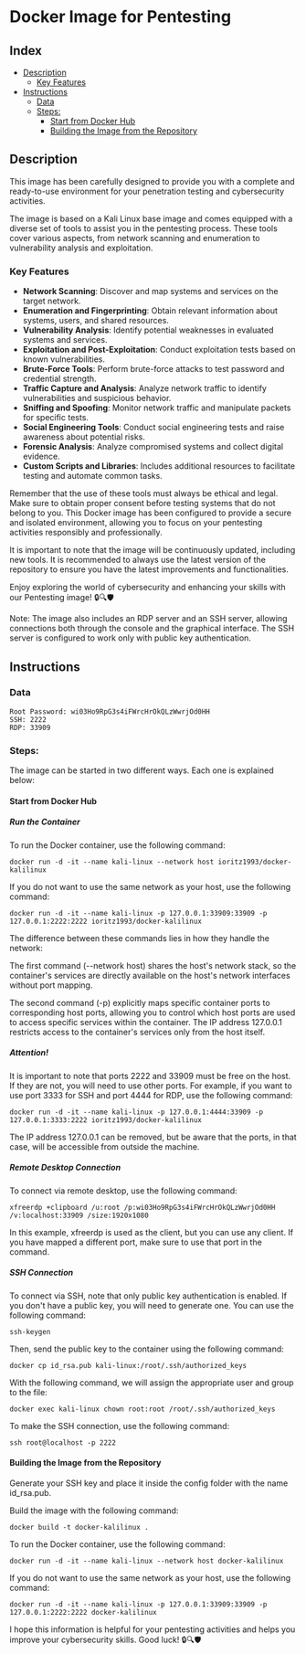 # Docker Image for Pentesting

<!-- index-start -->
## Index

- [Description](#description)
  - [Key Features](#key-features)
- [Instructions](#instructions)
  - [Data](#data)
  - [Steps:](#steps)
    - [Start from Docker Hub](#start-from-docker-hub)
    - [Building the Image from the Repository](#building-the-image-from-the-repository)
<!-- index-end -->

## Description
This image has been carefully designed to provide you with a complete and ready-to-use environment for your penetration testing and cybersecurity activities.

The image is based on a Kali Linux base image and comes equipped with a diverse set of tools to assist you in the pentesting process. These tools cover various aspects, from network scanning and enumeration to vulnerability analysis and exploitation.

### Key Features
- **Network Scanning**: Discover and map systems and services on the target network.
- **Enumeration and Fingerprinting**: Obtain relevant information about systems, users, and shared resources.
- **Vulnerability Analysis**: Identify potential weaknesses in evaluated systems and services.
- **Exploitation and Post-Exploitation**: Conduct exploitation tests based on known vulnerabilities.
- **Brute-Force Tools**: Perform brute-force attacks to test password and credential strength.
- **Traffic Capture and Analysis**: Analyze network traffic to identify vulnerabilities and suspicious behavior.
- **Sniffing and Spoofing**: Monitor network traffic and manipulate packets for specific tests.
- **Social Engineering Tools**: Conduct social engineering tests and raise awareness about potential risks.
- **Forensic Analysis**: Analyze compromised systems and collect digital evidence.
- **Custom Scripts and Libraries**: Includes additional resources to facilitate testing and automate common tasks.

Remember that the use of these tools must always be ethical and legal. Make sure to obtain proper consent before testing systems that do not belong to you. This Docker image has been configured to provide a secure and isolated environment, allowing you to focus on your pentesting activities responsibly and professionally.

It is important to note that the image will be continuously updated, including new tools. It is recommended to always use the latest version of the repository to ensure you have the latest improvements and functionalities.

Enjoy exploring the world of cybersecurity and enhancing your skills with our Pentesting image! 🔒🔍🛡️

Note: The image also includes an RDP server and an SSH server, allowing connections both through the console and the graphical interface. The SSH server is configured to work only with public key authentication.

## Instructions

### Data
    Root Password: wi03Ho9RpG3s4iFWrcHrOkQLzWwrjOd0HH
    SSH: 2222
    RDP: 33909

### Steps:
The image can be started in two different ways. Each one is explained below:

#### Start from Docker Hub
##### Run the Container
To run the Docker container, use the following command:

    docker run -d -it --name kali-linux --network host ioritz1993/docker-kalilinux

If you do not want to use the same network as your host, use the following command:

    docker run -d -it --name kali-linux -p 127.0.0.1:33909:33909 -p 127.0.0.1:2222:2222 ioritz1993/docker-kalilinux

The difference between these commands lies in how they handle the network:

The first command (--network host) shares the host's network stack, so the container's services are directly available on the host's network interfaces without port mapping.

The second command (-p) explicitly maps specific container ports to corresponding host ports, allowing you to control which host ports are used to access specific services within the container. The IP address 127.0.0.1 restricts access to the container's services only from the host itself.

##### Attention!
It is important to note that ports 2222 and 33909 must be free on the host. If they are not, you will need to use other ports. For example, if you want to use port 3333 for SSH and port 4444 for RDP, use the following command:

    docker run -d -it --name kali-linux -p 127.0.0.1:4444:33909 -p 127.0.0.1:3333:2222 ioritz1993/docker-kalilinux

The IP address 127.0.0.1 can be removed, but be aware that the ports, in that case, will be accessible from outside the machine.

##### Remote Desktop Connection
To connect via remote desktop, use the following command:

    xfreerdp +clipboard /u:root /p:wi03Ho9RpG3s4iFWrcHrOkQLzWwrjOd0HH /v:localhost:33909 /size:1920x1080

In this example, xfreerdp is used as the client, but you can use any client. If you have mapped a different port, make sure to use that port in the command.

##### SSH Connection
To connect via SSH, note that only public key authentication is enabled. If you don't have a public key, you will need to generate one. You can use the following command:

    ssh-keygen

Then, send the public key to the container using the following command:

    docker cp id_rsa.pub kali-linux:/root/.ssh/authorized_keys

With the following command, we will assign the appropriate user and group to the file:

    docker exec kali-linux chown root:root /root/.ssh/authorized_keys

To make the SSH connection, use the following command:

    ssh root@localhost -p 2222

#### Building the Image from the Repository
Generate your SSH key and place it inside the config folder with the name id_rsa.pub.

Build the image with the following command:

    docker build -t docker-kalilinux .

To run the Docker container, use the following command:

    docker run -d -it --name kali-linux --network host docker-kalilinux

If you do not want to use the same network as your host, use the following command:

    docker run -d -it --name kali-linux -p 127.0.0.1:33909:33909 -p 127.0.0.1:2222:2222 docker-kalilinux

I hope this information is helpful for your pentesting activities and helps you improve your cybersecurity skills. Good luck! 🔒🔍🛡️
